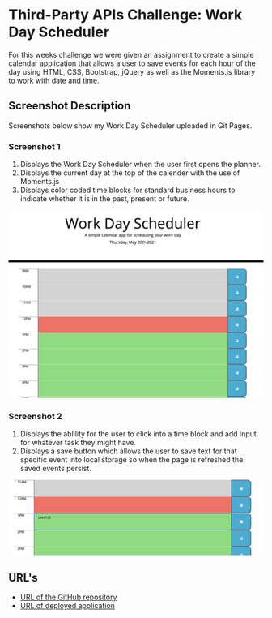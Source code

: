 # Third-Party APIs Challenge: Work Day Scheduler

For this weeks challenge we were given an assignment to create a simple calendar application that allows a user to save events for each hour of the day using HTML, CSS, Bootstrap, jQuery as well as the Moments.js library to work with date and time.

## Screenshot Description

Screenshots below show my Work Day Scheduler uploaded in Git Pages.

### Screenshot 1

1. Displays the Work Day Scheduler when the user first opens the planner.
2. Displays the current day at the top of the calender with the use of Moments.js
3. Displays color coded time blocks for standard business hours to indicate whether it is in the past, present or future.

![Screenshot1](assets/images/Screenshot1.png)

### Screenshot 2

1. Displays the ablility for the user to click into a time block and add input for whatever task they might have.
2. Displays a save button which allows the user to save text for that specific event into local storage so when the page is refreshed the saved events persist.

![Screenshot1](assets/images/Screenshot2.png)

## URL's

- [URL of the GitHub repository](https://github.com/sdoyle0908/xitrumble)
- [URL of deployed application](https://sdoyle0908.github.io/xitrumble/)
